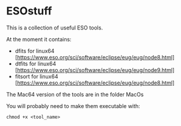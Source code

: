 # ESOstuff

This is a collection of useful ESO tools.

At the moment it contains:
* dfits for linux64 [https://www.eso.org/sci/software/eclipse/eug/eug/node8.html]
* dtfits for linux64 [https://www.eso.org/sci/software/eclipse/eug/eug/node9.html]
* fitsort for linux64 [https://www.eso.org/sci/software/eclipse/eug/eug/node8.html]

The Mac64 version of the tools are in the folder MacOs

You will probably need to make them executable with: 
```
chmod +x <tool_name>
```
